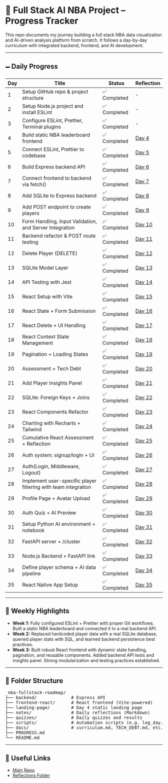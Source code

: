 # 🏀 Full Stack AI NBA Project – Progress Tracker

This repo documents my journey building a full stack NBA data visualization and AI-driven analysis platform from scratch. It follows a day-by-day curriculum with integrated backend, frontend, and AI development.

---

## 🗕️ Daily Progress

| Day | Title                                                          | Status       | Reflection                          |
| --- | -------------------------------------------------------------- | ------------ | ----------------------------------- |
| 1   | Setup GitHub repo & project structure                          | ✅ Completed | -                                   |
| 2   | Setup Node.js project and install ESLint                       | ✅ Completed | -                                   |
| 3   | Configure ESLint, Prettier, Terminal plugins                   | ✅ Completed | -                                   |
| 4   | Build static NBA leaderboard frontend                          | ✅ Completed | [Day 4](notes/day4-reflection.md)   |
| 5   | Connect ESLint, Prettier to codebase                           | ✅ Completed | [Day 5](notes/day5-reflection.md)   |
| 6   | Build Express backend API                                      | ✅ Completed | [Day 6](notes/day6-reflection.md)   |
| 7   | Connect frontend to backend via fetch()                        | ✅ Completed | [Day 7](notes/day7-reflection.md)   |
| 8   | Add SQLite to Express backend                                  | ✅ Completed | [Day 8](notes/day8-reflection.md)   |
| 9   | Add POST endpoint to create players                            | ✅ Completed | [Day 9](notes/day9-reflection.md)   |
| 10  | Form Handling, Input Validation, and Server Integration        | ✅ Completed | [Day 10](notes/day10-reflection.md) |
| 11  | Backend refactor & POST route testing                          | ✅ Completed | [Day 11](notes/day11-reflection.md) |
| 12  | Delete Player (DELETE)                                         | ✅ Completed | [Day 12](notes/day12-reflection.md) |
| 13  | SQLite Model Layer                                             | ✅ Completed | [Day 13](notes/day13-reflection.md) |
| 14  | API Testing with Jest                                          | ✅ Completed | [Day 14](notes/day14-reflection.md) |
| 15  | React Setup with Vite                                          | ✅ Completed | [Day 15](notes/day15-reflection.md) |
| 16  | React State + Form Submission                                  | ✅ Completed | [Day 16](notes/day16-reflection.md) |
| 17  | React Delete + UI Handling                                     | ✅ Completed | [Day 17](notes/day17-reflection.md) |
| 18  | React Context State Management                                 | ✅ Completed | [Day 18](notes/day18-reflection.md) |
| 19  | Pagination + Loading States                                    | ✅ Completed | [Day 19](notes/day19-reflection.md) |
| 20  | Assessment + Tech Debt                                         | ✅ Completed | [Day 20](notes/day20-reflection.md) |
| 21  | Add Player Insights Panel                                      | ✅ Completed | [Day 21](notes/day21-reflection.md) |
| 22  | SQLite: Foreign Keys + Joins                                   | ✅ Completed | [Day 22](notes/day22-reflection.md) |
| 23  | React Components Refactor                                      | ✅ Completed | [Day 23](notes/day23-reflection.md) |
| 24  | Charting with Recharts + Tailwind                              | ✅ Completed | [Day 24](notes/day24-reflection.md) |
| 25  | Cumulative React Assessment + Reflection                       | ✅ Completed | [Day 25](notes/day25-reflection.md) |
| 26  | Auth system: signup/login + UI                                 | ✅ Completed | [Day 26](notes/day26-reflection.md) |
| 27  | Auth(Login, Middleware, Logout)                                | ✅ Completed | [Day 27](notes/day27-reflection.md) |
| 28  | Implement user-specific player filtering with team integration | ✅ Completed | [Day 28](notes/day28-reflection.md) |
| 29  | Profile Page + Avatar Upload                                   | ✅ Completed | [Day 29](notes/day29-reflection.md) |
| 30  | Auth Quiz + AI Preview                                         | ✅ Completed | [Day 30](notes/day30-reflection.md) |
| 31  | Setup Python AI environment + notebook                         | ✅ Completed | [Day 31](notes/day31-reflection.md) |
| 32  | FastAPI server + /cluster                                      | ✅ Completed | [Day 32](notes/day32-reflection.md) |
| 33  | Node.js Backend + FastAPI link                                 | ✅ Completed | [Day 33](notes/day33-reflection.md) |
| 34 | Define player schema + AI data pipeline | ✅ Completed | [Day 34](notes/day34-reflection.md) |
| 35 | React Native App Setup | ✅ Completed | [Day 35](notes/day35-reflection.md) |

---

## 🧠 Weekly Highlights

- **Week 1:** Fully configured ESLint + Prettier with proper Git workflows. Built a static NBA leaderboard and connected it to a real backend API.
- **Week 2:** Replaced hardcoded player data with a real SQLite database, queried player stats with SQL, and learned backend persistence best practices.
- **Week 3:** Built robust React frontend with dynamic state handling, pagination, and reusable components. Added backend API tests and insights panel. Strong modularization and testing practices established.

---

## 📂 Folder Structure

<pre> nba-fullstack-roadmap/ 
├── backend/             # Express API 
├── frontend-react/      # React frontend (Vite-powered)
├── landing-page/        # Day 4 static landing page
├── notes/               # Daily reflections (Markdown) 
├── quizzes/             # Daily quizzes and results
├── scripts/             # Automation scripts (e.g. log_day.sh)
├── docs/                # curriculum.md, TECH_DEBT.md, etc.
├── PROGRESS.md
└── README.md
</pre>

---

## 🔗 Useful Links

- [Main Repo](https://github.com/yemiajibola23/nba-fullstack-roadmap)
- [Reflections Folder](https://github.com/yemiajibola23/nba-fullstack-roadmap/tree/main/notes)
